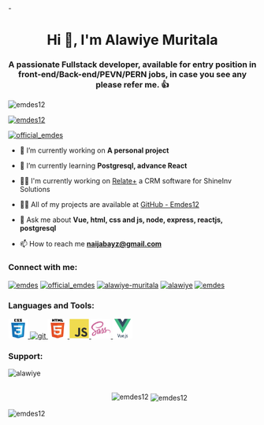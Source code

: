 -<h1 align="center">Hi 👋, I'm Alawiye Muritala</h1>
<h3 align="center">A passionate Fullstack developer, available for entry position in front-end/Back-end/PEVN/PERN jobs, in case you see any please refer me. 👍</h3>

<p align="left"> <img src="https://komarev.com/ghpvc/?username=emdes12&label=Profile%20views&color=0e75b6&style=flat" alt="emdes12" /> </p>

<p align="left"> <a href="https://github.com/emdes12"><img src="https://github-profile-trophy.vercel.app/?username=emdes12" alt="emdes12" /></a> </p>

<p align="left"> <a href="https://twitter.com/official_emdes" target="blank"><img src="https://img.shields.io/twitter/follow/official_emdes?logo=twitter&style=for-the-badge" alt="official_emdes" /></a> </p>

- 🔭 I’m currently working on **A personal project**

- 🌱 I’m currently learning **Postgresql, advance React**

- 👨‍💻 I'm currently working on [Relate+](https://relateplus.netlify.app) a CRM software for ShineInv Solutions 

- 👨‍💻 All of my projects are available at [GitHub - Emdes12](https://github.com/emdes12)

- 💬 Ask me about **Vue, html, css and js, node, express, reactjs, postgresql**

- 📫 How to reach me **naijabayz@gmail.com**

<h3 align="left">Connect with me:</h3>
<p align="left">
<a href="https://codepen.io/emdes" target="blank"><img align="center" src="https://raw.githubusercontent.com/rahuldkjain/github-profile-readme-generator/master/src/images/icons/Social/codepen.svg" alt="emdes" height="30" width="40" /></a>
<a href="https://twitter.com/official_emdes" target="blank"><img align="center" src="https://raw.githubusercontent.com/rahuldkjain/github-profile-readme-generator/master/src/images/icons/Social/twitter.svg" alt="official_emdes" height="30" width="40" /></a>
<a href="https://linkedin.com/in/alawiye-muritala" target="blank"><img align="center" src="https://raw.githubusercontent.com/rahuldkjain/github-profile-readme-generator/master/src/images/icons/Social/linked-in-alt.svg" alt="alawiye-muritala" height="30" width="40" /></a>
<a href="https://dribbble.com/alawiye" target="blank"><img align="center" src="https://raw.githubusercontent.com/rahuldkjain/github-profile-readme-generator/master/src/images/icons/Social/dribbble.svg" alt="alawiye" height="30" width="40" /></a>
<a href="https://hashnode.com/emdes" target="blank"><img align="center" src="https://raw.githubusercontent.com/rahuldkjain/github-profile-readme-generator/master/src/images/icons/Social/hashnode.svg" alt="emdes" height="30" width="40" /></a>
</p>

<h3 align="left">Languages and Tools:</h3>
<p align="left"> <a href="https://www.w3schools.com/css/" target="_blank" rel="noreferrer"> <img src="https://raw.githubusercontent.com/devicons/devicon/master/icons/css3/css3-original-wordmark.svg" alt="css3" width="40" height="40"/> </a> <a href="https://git-scm.com/" target="_blank" rel="noreferrer"> <img src="https://www.vectorlogo.zone/logos/git-scm/git-scm-icon.svg" alt="git" width="40" height="40"/> </a> <a href="https://www.w3.org/html/" target="_blank" rel="noreferrer"> <img src="https://raw.githubusercontent.com/devicons/devicon/master/icons/html5/html5-original-wordmark.svg" alt="html5" width="40" height="40"/> </a> <a href="https://developer.mozilla.org/en-US/docs/Web/JavaScript" target="_blank" rel="noreferrer"> <img src="https://raw.githubusercontent.com/devicons/devicon/master/icons/javascript/javascript-original.svg" alt="javascript" width="40" height="40"/> </a> <a href="https://sass-lang.com" target="_blank" rel="noreferrer"> <img src="https://raw.githubusercontent.com/devicons/devicon/master/icons/sass/sass-original.svg" alt="sass" width="40" height="40"/> </a> <a href="https://vuejs.org/" target="_blank" rel="noreferrer"> <img src="https://raw.githubusercontent.com/devicons/devicon/master/icons/vuejs/vuejs-original-wordmark.svg" alt="vuejs" width="40" height="40"/> </a> </p>

<h3 align="left">Support:</h3>
<p><a href="https://www.buymeacoffee.com/alawiye"> <img align="left" src="https://cdn.buymeacoffee.com/buttons/v2/default-yellow.png" height="50" width="210" alt="alawiye" /></a></p><br><br>

<p><img align="left" src="https://github-readme-stats.vercel.app/api/top-langs?username=emdes12&show_icons=true&locale=en&layout=compact" alt="emdes12" /></p>

<p>&nbsp;<img align="center" src="https://github-readme-stats.vercel.app/api?username=emdes12&show_icons=true&locale=en" alt="emdes12" /></p>

<p><img align="center" src="https://github-readme-streak-stats.herokuapp.com/?user=emdes12&" alt="emdes12" /></p>

<!---
emdes12/emdes12 is a ✨ special ✨ repository because its `README.md` (this file) appears on your GitHub profile.
You can click the Preview link to take a look at your changes.
--->
